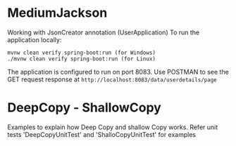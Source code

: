 # MediumJackson
Working with JsonCreator annotation (UserApplication)
To run the application locally:
````text
mvnw clean verify spring-boot:run (for Windows)
./mvnw clean verify spring-boot:run (for Linux)
````
The application is configured to run on port 8083.
Use POSTMAN to see the GET request response at `http://localhost:8083/data/userdetails/page`

# DeepCopy - ShallowCopy
Examples to explain how Deep Copy and shallow Copy works.
Refer unit tests 'DeepCopyUnitTest' and 'ShalloCopyUnitTest' for examples
